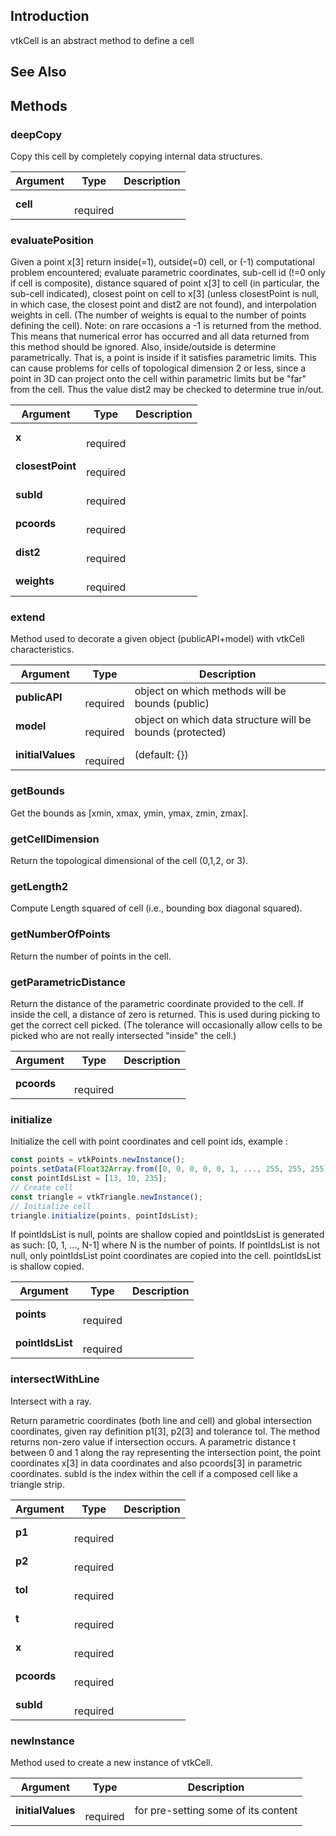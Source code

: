 ## Introduction

vtkCell is an abstract method to define a cell




## See Also

## Methods


### deepCopy

Copy this cell by completely copying internal data structures.


| Argument | Type | Description |
| ------------- | ------------- | ----- |
| **cell** | <span class="arg-type"></span></br></span><span class="arg-required">required</span> |  |


### evaluatePosition

Given a point x[3] return inside(=1), outside(=0) cell, or (-1)
computational problem encountered; evaluate parametric coordinates,
sub-cell id (!=0 only if cell is composite), distance squared of point
x[3] to cell (in particular, the sub-cell indicated), closest point on
cell to x[3] (unless closestPoint is null, in which case, the closest
point and dist2 are not found), and interpolation weights in cell. (The
number of weights is equal to the number of points defining the cell).
Note: on rare occasions a -1 is returned from the method. This means that
numerical error has occurred and all data returned from this method
should be ignored. Also, inside/outside is determine parametrically. That
is, a point is inside if it satisfies parametric limits. This can cause
problems for cells of topological dimension 2 or less, since a point in
3D can project onto the cell within parametric limits but be "far" from
the cell. Thus the value dist2 may be checked to determine true in/out.


| Argument | Type | Description |
| ------------- | ------------- | ----- |
| **x** | <span class="arg-type"></span></br></span><span class="arg-required">required</span> |  |
| **closestPoint** | <span class="arg-type"></span></br></span><span class="arg-required">required</span> |  |
| **subId** | <span class="arg-type"></span></br></span><span class="arg-required">required</span> |  |
| **pcoords** | <span class="arg-type"></span></br></span><span class="arg-required">required</span> |  |
| **dist2** | <span class="arg-type"></span></br></span><span class="arg-required">required</span> |  |
| **weights** | <span class="arg-type"></span></br></span><span class="arg-required">required</span> |  |


### extend

Method used to decorate a given object (publicAPI+model) with vtkCell characteristics.


| Argument | Type | Description |
| ------------- | ------------- | ----- |
| **publicAPI** | <span class="arg-type"></span></br></span><span class="arg-required">required</span> | object on which methods will be bounds (public) |
| **model** | <span class="arg-type"></span></br></span><span class="arg-required">required</span> | object on which data structure will be bounds (protected) |
| **initialValues** | <span class="arg-type"></span></br></span><span class="arg-required">required</span> | (default: {}) |


### getBounds

Get the bounds as [xmin, xmax, ymin, ymax, zmin, zmax].



### getCellDimension

Return the topological dimensional of the cell (0,1,2, or 3).



### getLength2

Compute Length squared of cell (i.e., bounding box diagonal squared).



### getNumberOfPoints

Return the number of points in the cell.



### getParametricDistance

Return the distance of the parametric coordinate provided to the cell. If
inside the cell, a distance of zero is returned. This is used during
picking to get the correct cell picked. (The tolerance will occasionally
allow cells to be picked who are not really intersected "inside" the
cell.)


| Argument | Type | Description |
| ------------- | ------------- | ----- |
| **pcoords** | <span class="arg-type"></span></br></span><span class="arg-required">required</span> |  |


### initialize

Initialize the cell with point coordinates and cell point ids, example :
```js
const points = vtkPoints.newInstance();
points.setData(Float32Array.from([0, 0, 0, 0, 0, 1, ..., 255, 255, 255]));
const pointIdsList = [13, 10, 235];
// Create cell
const triangle = vtkTriangle.newInstance();
// Initialize cell
triangle.initialize(points, pointIdsList);
```
If pointIdsList is null, points are shallow copied and pointIdsList is
generated as such: [0, 1, ..., N-1] where N is the number of points. If
pointIdsList is not null, only pointIdsList point coordinates are copied into
the cell. pointIdsList is shallow copied.


| Argument | Type | Description |
| ------------- | ------------- | ----- |
| **points** | <span class="arg-type"></span></br></span><span class="arg-required">required</span> |  |
| **pointIdsList** | <span class="arg-type"></span></br></span><span class="arg-required">required</span> |  |


### intersectWithLine

Intersect with a ray.

Return parametric coordinates (both line and cell) and global
intersection coordinates, given ray definition p1[3], p2[3] and tolerance
tol. The method returns non-zero value if intersection occurs. A
parametric distance t between 0 and 1 along the ray representing the
intersection point, the point coordinates x[3] in data coordinates and
also pcoords[3] in parametric coordinates. subId is the index within the
cell if a composed cell like a triangle strip.


| Argument | Type | Description |
| ------------- | ------------- | ----- |
| **p1** | <span class="arg-type"></span></br></span><span class="arg-required">required</span> |  |
| **p2** | <span class="arg-type"></span></br></span><span class="arg-required">required</span> |  |
| **tol** | <span class="arg-type"></span></br></span><span class="arg-required">required</span> |  |
| **t** | <span class="arg-type"></span></br></span><span class="arg-required">required</span> |  |
| **x** | <span class="arg-type"></span></br></span><span class="arg-required">required</span> |  |
| **pcoords** | <span class="arg-type"></span></br></span><span class="arg-required">required</span> |  |
| **subId** | <span class="arg-type"></span></br></span><span class="arg-required">required</span> |  |


### newInstance

Method used to create a new instance of vtkCell.


| Argument | Type | Description |
| ------------- | ------------- | ----- |
| **initialValues** | <span class="arg-type"></span></br></span><span class="arg-required">required</span> | for pre-setting some of its content |


